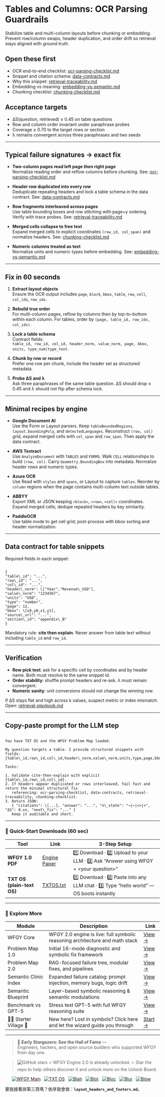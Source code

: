# Tables and Columns: OCR Parsing Guardrails

Stabilize table and multi-column layouts before chunking or embedding. Prevent row/column swaps, header duplication, and order drift so retrieval stays aligned with ground truth.

## Open these first
- OCR end-to-end checklist: [ocr-parsing-checklist.md](https://github.com/onestardao/WFGY/blob/main/ProblemMap/ocr-parsing-checklist.md)
- Snippet and citation schema: [data-contracts.md](https://github.com/onestardao/WFGY/blob/main/ProblemMap/data-contracts.md)
- Why this snippet: [retrieval-traceability.md](https://github.com/onestardao/WFGY/blob/main/ProblemMap/retrieval-traceability.md)
- Embedding vs meaning: [embedding-vs-semantic.md](https://github.com/onestardao/WFGY/blob/main/ProblemMap/embedding-vs-semantic.md)
- Chunking checklist: [chunking-checklist.md](https://github.com/onestardao/WFGY/blob/main/ProblemMap/chunking-checklist.md)

## Acceptance targets
- ΔS(question, retrieved) ≤ 0.45 on table questions
- Row and column order invariant under paraphrase probes
- Coverage ≥ 0.70 to the target rows or section
- λ remains convergent across three paraphrases and two seeds

---

## Typical failure signatures → exact fix
- **Two-column pages read left page then right page**  
  Normalize reading order and reflow columns before chunking. See: [ocr-parsing-checklist.md](https://github.com/onestardao/WFGY/blob/main/ProblemMap/ocr-parsing-checklist.md)

- **Header row duplicated into every row**  
  Deduplicate repeating headers and lock a table schema in the data contract. See: [data-contracts.md](https://github.com/onestardao/WFGY/blob/main/ProblemMap/data-contracts.md)

- **Row fragments interleaved across pages**  
  Use table bounding boxes and row stitching with page+y ordering. Verify with trace probes. See: [retrieval-traceability.md](https://github.com/onestardao/WFGY/blob/main/ProblemMap/retrieval-traceability.md)

- **Merged cells collapse to free text**  
  Expand merged cells to explicit coordinates `(row_id, col_span)` and normalize headers. See: [chunking-checklist.md](https://github.com/onestardao/WFGY/blob/main/ProblemMap/chunking-checklist.md)

- **Numeric columns treated as text**  
  Normalize units and numeric types before embedding. See: [embedding-vs-semantic.md](https://github.com/onestardao/WFGY/blob/main/ProblemMap/embedding-vs-semantic.md)

---

## Fix in 60 seconds
1) **Extract layout objects**  
   Ensure the OCR output includes `page`, `block`, `bbox`, `table`, `row`, `cell`, `col_idx`, `row_idx`.

2) **Rebuild true order**  
   For multi-column pages, reflow by columns then by top-to-bottom within each column. For tables, order by `(page, table_id, row_idx, col_idx)`.

3) **Lock a table schema**  
   Contract fields:  
   `table_id, row_id, col_id, header_norm, value_norm, page, bbox, units, type_num|type_text`.

4) **Chunk by row or record**  
   Prefer one row per chunk, include the header set as structured metadata.

5) **Probe ΔS and λ**  
   Ask three paraphrases of the same table question. ΔS should drop ≤ 0.45 and λ should not flip after schema lock.

---

## Minimal recipes by engine

- **Google Document AI**  
  Use the Form or Layout parsers. Keep `tableBoundedRegions`, `layout.boundingPoly`, and `detectedLanguages`. Reconstruct `(row, col)` grid, expand merged cells with `col_span` and `row_span`. Then apply the data contract.

- **AWS Textract**  
  Use `AnalyzeDocument` with `TABLES` and `FORMS`. Walk `CELL` relationships to build `(row, col)`. Carry `Geometry.BoundingBox` into metadata. Normalize header rows and numeric types.

- **Azure OCR**  
  Use Read with `styles` and `spans`, or Layout to capture `tables`. Reorder by `column` regions when the page contains multi-column text outside tables.

- **ABBYY**  
  Export XML or JSON keeping `<block>`, `<row>`, `<cell>` coordinates. Expand merged cells; dedupe repeated headers by key similarity.

- **PaddleOCR**  
  Use table mode to get cell grid; post-process with bbox sorting and header normalization.

---

## Data contract for table snippets
Required fields in each snippet:
```

{
"table\_id": "...",
"row\_id": "...",
"col\_id": "...",
"header\_norm": \["Year","Revenue\_USD"],
"value\_norm": "1234567",
"units": "USD",
"type": "number",
"page": 12,
"bbox": \[x0,y0,x1,y1],
"source\_url": "...",
"section\_id": "appendix\_B"
}

```
Mandatory rule: **cite then explain**. Never answer from table text without including `table_id` and `row_id`.

---

## Verification
- **Row pick test**: ask for a specific cell by coordinates and by header name. Both must resolve to the same snippet id.
- **Order stability**: shuffle prompt headers and re-ask. λ must remain convergent.
- **Numeric sanity**: unit conversions should not change the winning row.

If ΔS stays flat and high across k values, suspect metric or index mismatch. Open: [retrieval-playbook.md](https://github.com/onestardao/WFGY/blob/main/ProblemMap/retrieval-playbook.md)

---

## Copy-paste prompt for the LLM step
```

You have TXT OS and the WFGY Problem Map loaded.

My question targets a table. I provide structured snippets with fields:
{table\_id,row\_id,col\_id,header\_norm,value\_norm,units,type,page,bbox,source\_url,section\_id}

Tasks:

1. Validate cite-then-explain with explicit {table\_id,row\_id,col\_id}.
2. If headers appear duplicated or rows interleaved, fail fast and return the minimal structural fix
   referencing: ocr-parsing-checklist, data-contracts, retrieval-traceability, chunking-checklist.
3. Return JSON:
   { "citations": \[...], "answer": "...", "λ\_state": "→|←|<>|×", "ΔS": 0.xx, "next\_fix": "..." }
   Keep it auditable and short.

```

---

### 🔗 Quick-Start Downloads (60 sec)

| Tool | Link | 3-Step Setup |
|------|------|--------------|
| **WFGY 1.0 PDF** | [Engine Paper](https://github.com/onestardao/WFGY/blob/main/I_am_not_lizardman/WFGY_All_Principles_Return_to_One_v1.0_PSBigBig_Public.pdf) | 1️⃣ Download · 2️⃣ Upload to your LLM · 3️⃣ Ask “Answer using WFGY + \<your question>” |
| **TXT OS (plain-text OS)** | [TXTOS.txt](https://github.com/onestardao/WFGY/blob/main/OS/TXTOS.txt) | 1️⃣ Download · 2️⃣ Paste into any LLM chat · 3️⃣ Type “hello world” — OS boots instantly |

---

### 🧭 Explore More

| Module                | Description                                              | Link     |
|-----------------------|----------------------------------------------------------|----------|
| WFGY Core             | WFGY 2.0 engine is live: full symbolic reasoning architecture and math stack | [View →](https://github.com/onestardao/WFGY/tree/main/core/README.md) |
| Problem Map 1.0       | Initial 16-mode diagnostic and symbolic fix framework    | [View →](https://github.com/onestardao/WFGY/tree/main/ProblemMap/README.md) |
| Problem Map 2.0       | RAG-focused failure tree, modular fixes, and pipelines   | [View →](https://github.com/onestardao/WFGY/blob/main/ProblemMap/rag-architecture-and-recovery.md) |
| Semantic Clinic Index | Expanded failure catalog: prompt injection, memory bugs, logic drift | [View →](https://github.com/onestardao/WFGY/blob/main/ProblemMap/SemanticClinicIndex.md) |
| Semantic Blueprint    | Layer-based symbolic reasoning & semantic modulations   | [View →](https://github.com/onestardao/WFGY/tree/main/SemanticBlueprint/README.md) |
| Benchmark vs GPT-5    | Stress test GPT-5 with full WFGY reasoning suite         | [View →](https://github.com/onestardao/WFGY/tree/main/benchmarks/benchmark-vs-gpt5/README.md) |
| 🧙‍♂️ Starter Village 🏡 | New here? Lost in symbols? Click here and let the wizard guide you through | [Start →](https://github.com/onestardao/WFGY/blob/main/StarterVillage/README.md) |

---

> 👑 **Early Stargazers: See the Hall of Fame** —  
> Engineers, hackers, and open source builders who supported WFGY from day one.

> <img src="https://img.shields.io/github/stars/onestardao/WFGY?style=social" alt="GitHub stars"> ⭐ WFGY Engine 2.0 is already unlocked. ⭐ Star the repo to help others discover it and unlock more on the Unlock Board.

<div align="center">

[![WFGY Main](https://img.shields.io/badge/WFGY-Main-red?style=flat-square)](https://github.com/onestardao/WFGY)
&nbsp;
[![TXT OS](https://img.shields.io/badge/TXT%20OS-Reasoning%20OS-orange?style=flat-square)](https://github.com/onestardao/WFGY/tree/main/OS)
&nbsp;
[![Blah](https://img.shields.io/badge/Blah-Semantic%20Embed-yellow?style=flat-square)](https://github.com/onestardao/WFGY/tree/main/OS/BlahBlahBlah)
&nbsp;
[![Blot](https://img.shields.io/badge/Blot-Persona%20Core-green?style=flat-square)](https://github.com/onestardao/WFGY/tree/main/OS/BlotBlotBlot)
&nbsp;
[![Bloc](https://img.shields.io/badge/Bloc-Reasoning%20Compiler-blue?style=flat-square)](https://github.com/onestardao/WFGY/tree/main/OS/BlocBlocBloc)
&nbsp;
[![Blur](https://img.shields.io/badge/Blur-Text2Image%20Engine-navy?style=flat-square)](https://github.com/onestardao/WFGY/tree/main/OS/BlurBlurBlur)
&nbsp;
[![Blow](https://img.shields.io/badge/Blow-Game%20Logic-purple?style=flat-square)](https://github.com/onestardao/WFGY/tree/main/OS/BlowBlowBlow)
&nbsp;

</div>

要我接著排第三頁嗎？依序我會做：**`layout_headers_and_footers.md`**。
